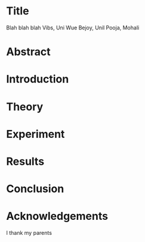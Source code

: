 # Title
Blah blah blah
Vibs, Uni Wue
Bejoy, Unil
Pooja, Mohali
# Abstract
# Introduction
# Theory
# Experiment
# Results
# Conclusion
# Acknowledgements
I thank my parents
